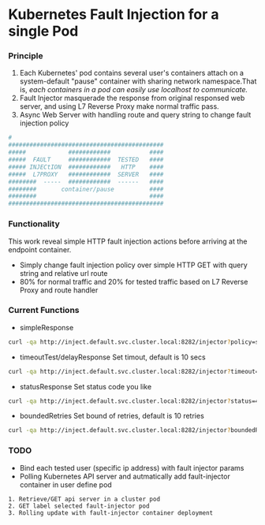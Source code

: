 # Kubernetes Fault Injection for a single Pod

### Principle

1. Each Kubernetes' pod contains several user's containers attach on a system-default "pause" container with sharing network namespace.That is, *each containers in a pod can easily use localhost to communicate.*
2. Fault Injector masquerade the response from original responsed web server, and using L7 Reverse Proxy make normal traffic pass.
3. Async Web Server with handling route and query string to change fault injection policy

```BASH
#
############################################
#####            ############           ####
#####  FAULT     ############  TESTED   ####
##### INJECtION  ############   HTTP    ####
#####  L7PROXY   ############  SERVER   ####
########  -----  ############  ------   ####
########       container/pause          ####
########                                ####
############################################
```

### Functionality
This work reveal simple HTTP fault injection actions before arriving at the endpoint container.
* Simply change fault injection policy over simple HTTP GET with query string and relative url route 
* 80% for normal traffic and 20% for tested traffic based on L7 Reverse Proxy and route handler

### Current Functions
* simpleResponse
```BASH
curl -qa http://inject.default.svc.cluster.local:8282/injector?policy=simpleResponse
```
* timeoutTest/delayResponse
Set timout, default is 10 secs
```BASH
curl -qa http://inject.default.svc.cluster.local:8282/injector?timeout=10
```
* statusResponse
Set status code you like
```bash
curl -qa http://inject.default.svc.cluster.local:8282/injector?status=404
```
* boundedRetries
Set bound of retries, default is 10 retries
```bash
curl -qa http://inject.default.svc.cluster.local:8282/injector?boundedRetries=10
```

### TODO
* Bind each tested user (specific ip address) with fault injector params
* Polling Kubernetes API server and autmatically add fault-injector container in user define pod
```
1. Retrieve/GET api server in a cluster pod
2. GET label selected fault-injector pod
3. Rolling update with fault-injector container deployment
```

